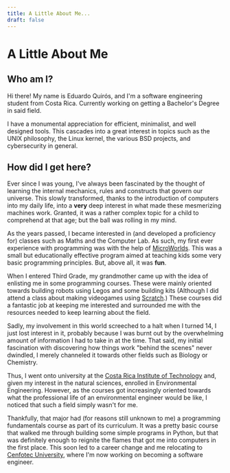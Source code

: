 ```yaml
---
title: A Little About Me...
draft: false
---
```


# A Little About Me

## Who am I?

Hi there! My name is Eduardo Quirós, and I'm a software engineering student from
Costa Rica. Currently working on getting a Bachelor's Degree in said field.

I have a monumental appreciation for efficient, minimalist, and well designed
tools. This cascades into a great interest in topics such as the UNIX
philosophy, the Linux kernel, the various BSD projects, and cybersecurity in general.

## How did I get here?

Ever since I was young, I've always been fascinated by the thought of learning
the internal mechanics, rules and constructs that govern our universe. This
slowly transformed, thanks to the introduction of computers into my daily life,
into a **very** deep interest in what made these mesmerizing machines work.
Granted, it was a rather complex topic for a child to comprehend at that age;
but the ball was rolling in my mind.

As the years passed, I became interested in (and developed a proficiency for)
classes such as Maths and the Computer Lab. As such, my first ever experience
with programming was with the help of
[MicroWorlds](https://en.wikipedia.org/wiki/MicroWorlds). This was a small but
educationally effective program aimed at teaching kids some very basic
programming principles. But, above all, it was **fun**.

When I entered Third Grade, my grandmother came up with the idea of enlisting
me in some programming courses. These were mainly oriented towards building
robots using Legos and some building kits (Although I did attend a class about
making videogames using
[Scratch](<https://en.wikipedia.org/wiki/Scratch_(programming_language)>).)
These courses did a fantastic job at keeping me interested and surrounded me
with the resources needed to keep learning about the field.

Sadly, my involvement in this world screeched to a halt when I turned 14, I
just lost interest in it, probably because I was burnt out by the overwhelming
amount of information I had to take in at the time. That said, my initial
fascination with discovering how things work "behind the scenes" never
dwindled, I merely channeled it towards other fields such as Biology or Chemistry.

Thus, I went onto university at the
[Costa Rica Institute of Technology](https://www.tec.ac.cr/) and, given my
interest in the natural sciences, enrolled in Environmental Engineering.
However, as the courses got increasingly oriented towards what the professional
life of an environmental engineer would be like, I noticed that such a field
simply wasn't for me.

Thankfully, that major had (for reasons still unknown to me) a programming
fundamentals course as part of its curriculum. It was a pretty basic course
that walked me through building some simple programs in Python, but that was
definitely enough to reignite the flames that got me into computers in the first
place. This soon led to a career change and me relocating to
[Cenfotec University](https://www.ucenfotec.ac.cr/), where I'm now working on
becoming a software engineer.
